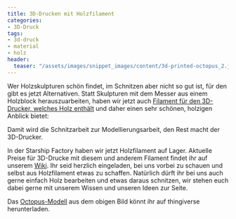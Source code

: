 ```yaml
---
title: 3D-Drucken mit Holzfilament
categories:
- 3D-Druck
tags:
- 3d-druck
- material
- holz
header:
  teaser: "/assets/images/snippet_images/content/3d-printed-octopus_2.jpeg" 
---
```


Wer Holzskulpturen schön findet, im Schnitzen aber nicht so gut ist, für den gibt es jetzt Alternativen. Statt Skulpturen mit dem Messer aus einem Holzblock herauszuarbeiten, haben wir jetzt auch [Filament für den 3D-Drucker, welches Holz enthält](http://www.orbi-tech.de/shop/3D-Filamente/LayWoo-d3/3-mm-LayWoo-d3/LayWoo-d3-3-mm::302.html "http://www.orbi-tech.de/shop/3D-Filaments/LayWoo-d3/3-mm-LayWoo-d3/LayWoo-d3-3-mm::302.html") und daher einen sehr schönen, holzigen Anblick bietet:

Damit wird die Schnitzarbeit zur Modellierungsarbeit, den Rest macht der 3D-Drucker.

In der Starship Factory haben wir jetzt Holzfilament auf Lager. Aktuelle Preise für 3D-Drucke mit diesem und anderem Filament findet ihr auf unserem [Wiki](http://wiki.starship-factory.ch/Equipment/3D-Drucker/ "http://wiki.starship-factory.ch/Equipment/3D-Drucker.html"). Ihr seid herzlich eingeladen, bei uns vorbei zu schauen und selbst aus Holzfilament etwas zu schaffen. Natürlich dürft ihr bei uns auch gerne einfach Holz bearbeiten und etwas daraus schnitzen, wir stehen euch dabei gerne mit unserem Wissen und unseren Ideen zur Seite.

Das [Octopus-Modell](http://www.thingiverse.com/thing:182235 "http://www.thingiverse.com/thing:182235") aus dem obigen Bild könnt ihr auf thingiverse herunterladen.
